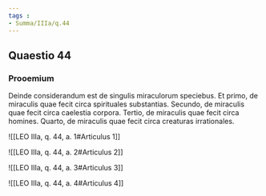 ```yaml
---
tags : 
- Summa/IIIa/q.44
---
```


## Quaestio 44

### Prooemium

Deinde considerandum est de singulis miraculorum speciebus. Et primo, de miraculis quae fecit circa spirituales substantias. Secundo, de miraculis quae fecit circa caelestia corpora. Tertio, de miraculis quae fecit circa homines. Quarto, de miraculis quae fecit circa creaturas irrationales.

![[LEO IIIa, q. 44, a. 1#Articulus 1]]

![[LEO IIIa, q. 44, a. 2#Articulus 2]]

![[LEO IIIa, q. 44, a. 3#Articulus 3]]

![[LEO IIIa, q. 44, a. 4#Articulus 4]]

